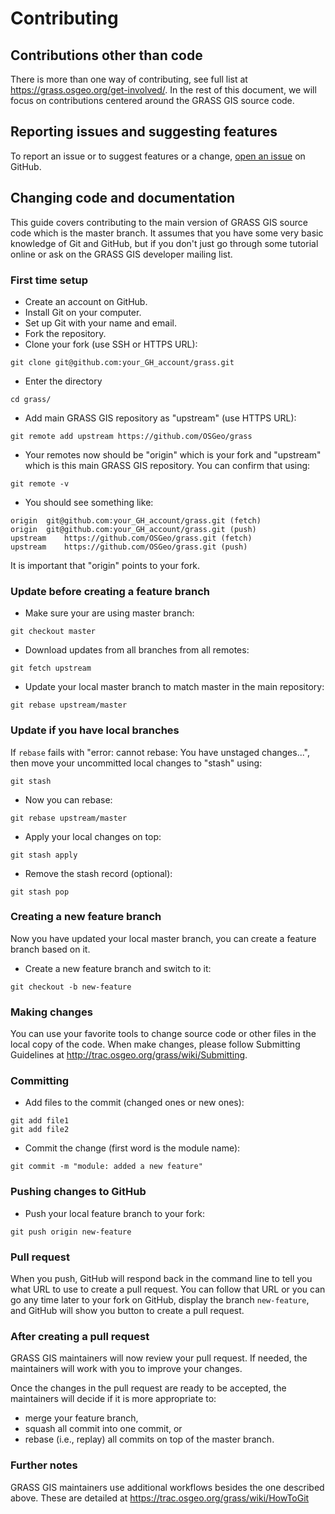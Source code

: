 # Contributing

## Contributions other than code

There is more than one way of contributing, see full list at
<https://grass.osgeo.org/get-involved/>.
In the rest of this document, we will focus on contributions centered
around the GRASS GIS source code.

## Reporting issues and suggesting features

To report an issue or to suggest features or a change,
[open an issue](https://github.com/OSGeo/grass/issues/new/choose)
on GitHub.

## Changing code and documentation

This guide covers contributing to the main version of GRASS GIS source
code which is the master branch.
It assumes that you have some very basic knowledge of Git and GitHub,
but if you don't just go through some tutorial online or ask on the
GRASS GIS developer mailing list.

### First time setup

* Create an account on GitHub.
* Install Git on your computer.
* Set up Git with your name and email.
* Fork the repository.
* Clone your fork (use SSH or HTTPS URL):

```
git clone git@github.com:your_GH_account/grass.git
```

* Enter the directory

```
cd grass/
```

* Add main GRASS GIS repository as "upstream" (use HTTPS URL):

```
git remote add upstream https://github.com/OSGeo/grass
```

* Your remotes now should be "origin" which is your fork and "upstream" which
  is this main GRASS GIS repository. You can confirm that using:

```
git remote -v
```

* You should see something like:

```
origin	git@github.com:your_GH_account/grass.git (fetch)
origin	git@github.com:your_GH_account/grass.git (push)
upstream	https://github.com/OSGeo/grass.git (fetch)
upstream	https://github.com/OSGeo/grass.git (push)
```

It is important that "origin" points to your fork.

### Update before creating a feature branch

* Make sure your are using master branch:

```
git checkout master
```

* Download updates from all branches from all remotes:

```
git fetch upstream
```

* Update your local master branch to match master in the main repository:

```
git rebase upstream/master
```

### Update if you have local branches

If `rebase` fails with "error: cannot rebase: You have unstaged changes...",
then move your uncommitted local changes to "stash" using:

```
git stash
```

* Now you can rebase:

```
git rebase upstream/master
```

* Apply your local changes on top:

```
git stash apply
```

* Remove the stash record (optional):

```
git stash pop
```

### Creating a new feature branch

Now you have updated your local master branch, you can create a feature branch
based on it.

* Create a new feature branch and switch to it:

```
git checkout -b new-feature
```

### Making changes

You can use your favorite tools to change source code or other files
in the local copy of the code. When make changes, please follow
Submitting Guidelines at
<http://trac.osgeo.org/grass/wiki/Submitting>.

### Committing

* Add files to the commit (changed ones or new ones):

```
git add file1
git add file2
```

* Commit the change (first word is the module name):

```
git commit -m "module: added a new feature"
```

### Pushing changes to GitHub

* Push your local feature branch to your fork:

```
git push origin new-feature
```

### Pull request

When you push, GitHub will respond back in the command line to tell
you what URL to use to create a pull request. You can follow that URL
or you can go any time later to your fork on GitHub, display the
branch `new-feature`, and GitHub will show you button to create
a pull request.

### After creating a pull request

GRASS GIS maintainers will now review your pull request.
If needed, the maintainers will work with you to improve your changes.

Once the changes in the pull request are ready to be accepted,
the maintainers will decide if it is more appropriate to:

* merge your feature branch,
* squash all commit into one commit, or
* rebase (i.e., replay) all commits on top of the master branch.

### Further notes

GRASS GIS maintainers use additional workflows besides the one described
above. These are detailed at <https://trac.osgeo.org/grass/wiki/HowToGit>
